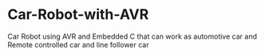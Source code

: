 # Car-Robot-with-AVR
Car Robot using AVR and Embedded C that can work as automotive car and Remote controlled car and line follower car

